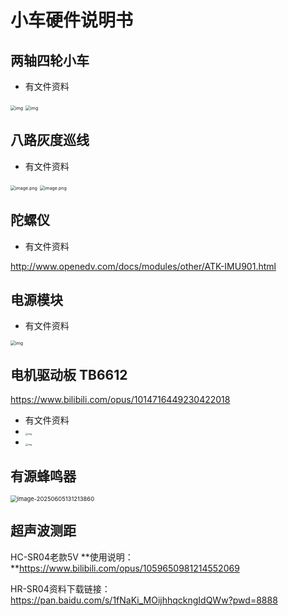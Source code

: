 # 小车硬件说明书

## 两轴四轮小车

- 有文件资料

<img src="https://img.alicdn.com/imgextra/i2/723377223/O1CN01EIPpQj23EBqQPYUGx_!!723377223.jpg" alt="img" style="zoom:50%;" />

<img src="https://img.alicdn.com/imgextra/i4/723377223/O1CN014Yz4e123EBnv3L7Q9_!!723377223.jpg" alt="img" style="zoom:50%;" />

## 八路灰度巡线

- 有文件资料

<img src="https://www.yahboom.com/Public/ueditor/php/upload/image/20241113/1731465934612274.png" alt="image.png" style="zoom: 50%;" />

<img src="https://www.yahboom.com/Public/ueditor/php/upload/image/20241113/1731465955829162.png" alt="image.png" style="zoom: 50%;" />

## 陀螺仪

- 有文件资料

http://www.openedv.com/docs/modules/other/ATK-IMU901.html



## 电源模块

- 有文件资料

<img src="https://img.alicdn.com/imgextra/i2/2453566746/O1CN01BS3tAX1zhigNnmfg9_!!2453566746.jpg" alt="img" style="zoom:50%;" />



## 电机驱动板 TB6612

https://www.bilibili.com/opus/1014716449230422018

- 有文件资料
- <img src="https://img.alicdn.com/imgextra/i2/723377223/O1CN01CJle8v23EBlR8YT4x_!!723377223.png" alt="img" style="zoom:25%;" />
- <img src="https://img.alicdn.com/imgextra/i4/723377223/O1CN01oRTOrI23EBlQx7JRH_!!723377223.jpg" alt="img" style="zoom:25%;" />

## 有源蜂鸣器

<img src="C:\Users\14437\AppData\Roaming\Typora\typora-user-images\image-20250605131213860.png" alt="image-20250605131213860" style="zoom: 67%;" />



## 超声波测距

HC-SR04老款5V **使用说明：**https://www.bilibili.com/opus/1059650981214552069

HR-SR04资料下载链接：https://pan.baidu.com/s/1fNaKi_MOijhhqckngIdQWw?pwd=8888 